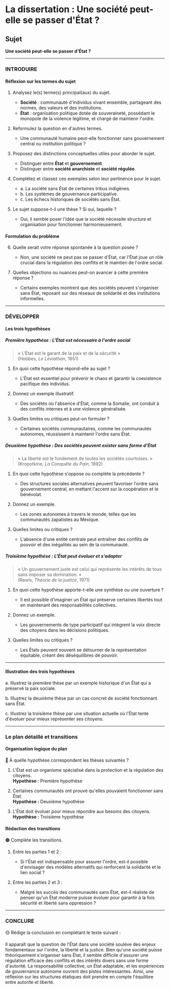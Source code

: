 # La dissertation : Une société peut-elle se passer d'État ?

## Sujet
**Une société peut-elle se passer d'État ?**

---

### INTRODUIRE

#### Réflexion sur les termes du sujet

1. Analysez le(s) terme(s) principal(aux) du sujet.
   - **Société** : communauté d'individus vivant ensemble, partageant des normes, des valeurs et des institutions.
   - **État** : organisation politique dotée de souveraineté, possédant le monopole de la violence légitime, et chargé de maintenir l'ordre.
   
2. Reformulez la question en d'autres termes.
   - Une communauté humaine peut-elle fonctionner sans gouvernement central ou institution politique ?

3. Proposez des distinctions conceptuelles utiles pour aborder le sujet.
   - Distinguer entre **État** et **gouvernement**.
   - Distinguer entre **société anarchiste** et **société régulée**.

4. Complétez et classez ces exemples selon leur pertinence pour le sujet.
   - a. La société sans État de certaines tribus indigènes.
   - b. Les systèmes de gouvernance participative.
   - c. Les échecs historiques de sociétés sans État.

5. Le sujet suppose-t-il une thèse ? Si oui, laquelle ?
   - Oui, il semble poser l'idée que la société nécessite structure et organisation pour fonctionner harmonieusement.

#### Formulation du problème

6. Quelle serait votre réponse spontanée à la question posée ?
   - Non, une société ne peut pas se passer d'État, car l'État joue un rôle crucial dans la régulation des conflits et le maintien de l'ordre social.

7. Quelles objections ou nuances peut-on avancer à cette première réponse ?
   - Certains exemples montrent que des sociétés peuvent s'organiser sans État, reposant sur des réseaux de solidarité et des institutions informelles.

---

### DÉVELOPPER

#### Les trois hypothèses

##### Première hypothèse : L'État est nécessaire à l'ordre social

> « L'État est le garant de la paix et de la sécurité »  
> (Hobbes, *Le Léviathan*, 1651)

1. En quoi cette hypothèse répond-elle au sujet ?
   - L'État est essentiel pour prévenir le chaos et garantir la coexistence pacifique des individus.

2. Donnez un exemple illustratif.
   - Des sociétés où l'absence d'État, comme la Somalie, ont conduit à des conflits internes et à une violence généralisée.

3. Quelles limites ou critiques peut-on formuler ?
   - Certaines sociétés communautaires, comme les communautés autonomes, réussissent à maintenir l'ordre sans État.

##### Deuxième hypothèse : Des sociétés peuvent exister sans forme d'État

> « La liberté est le fondement de toutes les sociétés courtoises. »  
> (Kropotkine, *La Conquête du Pain*, 1892)

1. En quoi cette hypothèse s'oppose ou complète la précédente ?
   - Des structures sociales alternatives peuvent favoriser l'ordre sans gouvernement central, en mettant l'accent sur la coopération et le bénévolat.

2. Donnez un exemple.
   - Les zones autonomes à travers le monde, telles que les communautés zapatistes au Mexique.

3. Quelles limites ou critiques ?
   - L'absence d'une entité centrale peut entraîner des conflits de pouvoir et des inégalités au sein de la communauté.

##### Troisième hypothèse : L'État peut évoluer et s'adapter

> « Un gouvernement juste est celui qui représente les intérêts de tous sans imposer sa domination. »  
> (Rawls, *Théorie de la justice*, 1971)

1. En quoi cette hypothèse apporte-t-elle une synthèse ou une ouverture ?
   - Il est possible d'imaginer un État qui préserve certaines libertés tout en maintenant des responsabilités collectives.

2. Donnez un exemple.
   - Les gouvernements de type participatif qui intègrent la voix directe des citoyens dans les décisions politiques.

3. Quelles limites ou critiques ?
   - Les États peuvent souvent se détourner de la représentation équitable, créant des déséquilibres de pouvoir.

---

#### Illustration des trois hypothèses

a. Illustrez la première thèse par un exemple historique d'un État qui a préservé la paix sociale.

b. Illustrez la deuxième thèse par un cas concret de société fonctionnant sans État.

c. Illustrez la troisième thèse par une situation actuelle où l'État tente d'évoluer pour mieux représenter ses citoyens.

---

### Le plan détaillé et transitions

#### Organisation logique du plan

🔴 À quelle hypothèse correspondent les thèses suivantes ?

1. L'État est un organisme spécialisé dans la protection et la régulation des citoyens.  
   **Hypothèse :** Première hypothèse

2. Certaines communautés ont prouvé qu'elles pouvaient fonctionner sans État.  
   **Hypothèse :** Deuxième hypothèse

3. L'État doit évoluer pour mieux répondre aux besoins des citoyens.  
   **Hypothèse :** Troisième hypothèse

#### Rédaction des transitions

🟠 Complète les transitions.

1. Entre les parties 1 et 2 :  
   - Si l'État est indispensable pour assurer l'ordre, est-il possible d'envisager des modèles alternatifs qui renforcent la solidarité et le lien social ?

2. Entre les parties 2 et 3 :  
   - Malgré les succès des communautés sans État, est-il réaliste de penser qu'un État moderne puisse évoluer pour garantir à la fois sécurité et liberté sans oppression ?

---

### CONCLURE

🟡 Rédige la conclusion en complétant le texte suivant :

Il apparaît que la question de l'État dans une société soulève des enjeux fondamentaux sur l'ordre, la liberté et la justice. Bien qu'une société puisse théoriquement s'organiser sans État, il semble difficile d'assurer une régulation efficace des conflits et des intérêts divers sans une forme d'autorité. La responsabilité collective, un État adaptable, et les expériences de gouvernance autonome ouvrent des pistes intéressantes. Ainsi, une réflexion sur les structures étatiques doit prendre en compte l'équilibre entre autorité et liberté.